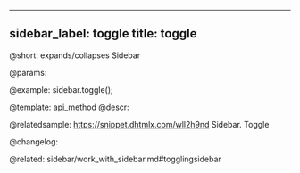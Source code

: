 
---
sidebar_label: toggle
title: toggle
---          

@short: expands/collapses Sidebar


@params:




@example:
sidebar.toggle();


@template: api_method
@descr:




@relatedsample:
https://snippet.dhtmlx.com/wll2h9nd	Sidebar. Toggle

@changelog:


@related: sidebar/work_with_sidebar.md#togglingsidebar